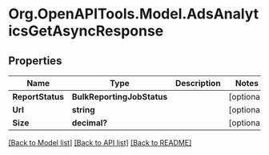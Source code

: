 # Org.OpenAPITools.Model.AdsAnalyticsGetAsyncResponse

## Properties

Name | Type | Description | Notes
------------ | ------------- | ------------- | -------------
**ReportStatus** | **BulkReportingJobStatus** |  | [optional] 
**Url** | **string** |  | [optional] 
**Size** | **decimal?** |  | [optional] 

[[Back to Model list]](../README.md#documentation-for-models) [[Back to API list]](../README.md#documentation-for-api-endpoints) [[Back to README]](../README.md)


